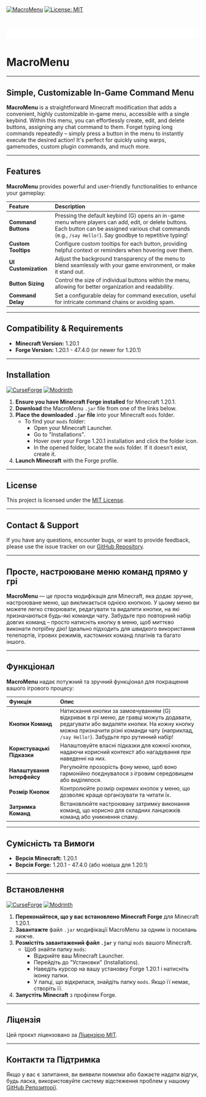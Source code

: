 [![MacroMenu](https://github.com/inasai/MacroMenu/actions/workflows/modBuild.yml/badge.svg)](https://github.com/inasai/MacroMenu/actions/workflows/modBuild.yml) [![License: MIT](https://img.shields.io/badge/License-MIT-blue.svg)](https://opensource.org/licenses/MIT)
# ![banner.png](images/banner.png)

# MacroMenu

---

## Simple, Customizable In-Game Command Menu

**MacroMenu** is a straightforward Minecraft modification that adds a convenient, highly customizable in-game menu, accessible with a single keybind. Within this menu, you can effortlessly create, edit, and delete buttons, assigning any chat command to them. Forget typing long commands repeatedly – simply press a button in the menu to instantly execute the desired action! It's perfect for quickly using warps, gamemodes, custom plugin commands, and much more.

---

## Features

**MacroMenu** provides powerful and user-friendly functionalities to enhance your gameplay:

| Feature           | Description                                                                                                                                                                                                   |
| :---------------- | :------------------------------------------------------------------------------------------------------------------------------------------------------------------------------------------------------------ |
| **Command Buttons** | Pressing the default keybind (G) opens an in-game menu where players can add, edit, or delete buttons. Each button can be assigned various chat commands (e.g., `/say Hello!`). Say goodbye to repetitive typing! |
| **Custom Tooltips** | Configure custom tooltips for each button, providing helpful context or reminders when hovering over them.                                                                                                    |
| **UI Customization**| Adjust the background transparency of the menu to blend seamlessly with your game environment, or make it stand out.                                                                                           |
| **Button Sizing** | Control the size of individual buttons within the menu, allowing for better organization and readability.                                                                                                       |
| **Command Delay** | Set a configurable delay for command execution, useful for intricate command chains or avoiding spam.                                                                                                         |

---

## Compatibility & Requirements

* **Minecraft Version:** 1.20.1
* **Forge Version:** 1.20.1 - 47.4.0 (or newer for 1.20.1)

---

## Installation
[![CurseForge](https://img.shields.io/badge/CurseForge-Download-orange?logo=curseforge&logoColor=white)](https://www.curseforge.com/minecraft/mc-mods/macromenu) [![Modrinth](https://img.shields.io/badge/Modrinth-Download-5da545?logo=modrinth&logoColor=white)](https://modrinth.com/mod/macromenu)

1.  **Ensure you have Minecraft Forge installed** for Minecraft 1.20.1.
2.  **Download** the MacroMenu `.jar` file from one of the links below.
3.  **Place the downloaded `.jar` file** into your Minecraft `mods` folder.
    * To find your `mods` folder:
        * Open your Minecraft Launcher.
        * Go to "Installations".
        * Hover over your Forge 1.20.1 installation and click the folder icon.
        * In the opened folder, locate the `mods` folder. If it doesn't exist, create it.
4.  **Launch Minecraft** with the Forge profile.

---

## License

This project is licensed under the [MIT License](LICENSE).

---

## Contact & Support

If you have any questions, encounter bugs, or want to provide feedback, please use the issue tracker on our [GitHub Repository](https://github.com/inasai/MacroMenu/issues).

---

## Просте, настроюване меню команд прямо у грі

**MacroMenu** — це проста модифікація для Minecraft, яка додає зручне, настроюване меню, що викликається однією кнопкою. У цьому меню ви можете легко створювати, редагувати та видаляти кнопки, на які призначаються будь-які команди чату. Забудьте про повторний набір довгих команд – просто натисніть кнопку в меню, щоб миттєво виконати потрібну дію! Ідеально підходить для швидкого використання телепортів, ігрових режимів, кастомних команд плагінів та багато іншого.

---

## Функціонал

**MacroMenu** надає потужний та зручний функціонал для покращення вашого ігрового процесу:

| Функція             | Опис                                                                                                                                                                                                                                 |
| :------------------ |:-------------------------------------------------------------------------------------------------------------------------------------------------------------------------------------------------------------------------------------|
| **Кнопки Команд** | Натискання кнопки за замовчуванням (G) відкриває в грі меню, де гравці можуть додавати, редагувати або видаляти кнопки. На кожну кнопку можна призначити різні команди чату (наприклад, `/say Hello!`). Забудьте про рутинний набір! |
| **Користувацькі Підказки** | Налаштовуйте власні підказки для кожної кнопки, надаючи корисний контекст або нагадування при наведенні на них.                                                                                                                      |
| **Налаштування Інтерфейсу** | Регулюйте прозорість фону меню, щоб воно гармонійно поєднувалося з ігровим середовищем або виділялося.                                                                                                                               |
| **Розмір Кнопок** | Контролюйте розмір окремих кнопок у меню, що дозволяє краще організувати та читати їх.                                                                                                                                               |
| **Затримка Команд** | Встановлюйте настроювану затримку виконання команд, що корисно для складних ланцюжків команд або уникнення спаму.                                                                                                                    |

---

## Сумісність та Вимоги

* **Версія Minecraft:** 1.20.1
* **Версія Forge:** 1.20.1 - 47.4.0 (або новіша для 1.20.1)

---

## Встановлення
[![CurseForge](https://img.shields.io/badge/CurseForge-Download-orange?logo=curseforge&logoColor=white)](https://www.curseforge.com/minecraft/mc-mods/macromenu) [![Modrinth](https://img.shields.io/badge/Modrinth-Download-5da545?logo=modrinth&logoColor=white)](https://modrinth.com/mod/macromenu)

1.  **Переконайтеся, що у вас встановлено Minecraft Forge** для Minecraft 1.20.1.
2.  **Завантажте** файл `.jar` модифікації MacroMenu за одним із посилань нижче.
3.  **Розмістіть завантажений файл `.jar`** у папці `mods` вашого Minecraft.
    * Щоб знайти папку `mods`:
        * Відкрийте ваш Minecraft Launcher.
        * Перейдіть до "Установки" (Installations).
        * Наведіть курсор на вашу установку Forge 1.20.1 і натисніть іконку папки.
        * У папці, що відкрилася, знайдіть папку `mods`. Якщо її немає, створіть її.
4.  **Запустіть Minecraft** з профілем Forge.

---

## Ліцензія

Цей проєкт ліцензовано за [Ліцензією MIT](LICENSE).

---

## Контакти та Підтримка

Якщо у вас є запитання, ви виявили помилки або бажаєте надати відгук, будь ласка, використовуйте систему відстеження проблем у нашому [GitHub Репозиторії](https://github.com/inasai/MacroMenu/issues).